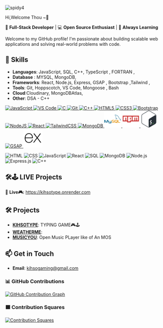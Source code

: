 ![spidy4](https://media3.giphy.com/media/v1.Y2lkPTc5MGI3NjExcGxsdjkxN2Jrc3NsdXZ6OHY1MnlidncxNjg4ZjZ5enoxdzk3N3pieCZlcD12MV9pbnRlcm5hbF9naWZfYnlfaWQmY3Q9cw/WpgugiuK6b7Biy3rOs/giphy.gif)                                                                                       
 
 Hi,Welcome Thou ~👋

🚀 **Full-Stack Developer** | 💻 **Open Source Enthusiast** | 🌱 **Always Learning**

Welcome to my GitHub profile! I'm passionate about building scalable web applications and solving real-world problems with code.

## 🔧 **Skills**
- **Languages**: JavaScript, SQL, C++, TypeScript , FORTRAN , 
- **Database** : MYSQL, MongoDB,
- **Frameworks**: React, Node.js, Express, GSAP , Bootstrap ,Tailwind ,  
- **Tools**: Git, Hoppscotch, VS Code, Mongoose , Bash
- **Cloud**:Cloudinary, MongoDBAtlas,
- **Other**: DSA - C++

<p align="left">


  <a href="https://developer.mozilla.org/en-US/docs/Web/JavaScript" target="_blank" rel="noreferrer">
    <img src="https://raw.githubusercontent.com/danielcranney/readme-generator/main/public/icons/skills/javascript-colored.svg" width="54" height="54" alt="JavaScript" />
  </a>
  <a href="https://code.visualstudio.com/" target="_blank" rel="noreferrer">
    <img src="https://raw.githubusercontent.com/danielcranney/readme-generator/main/public/icons/skills/visualstudiocode-colored.svg" width="54" height="54" alt="VS Code" />
  </a>
    <a href="https://docs.microsoft.com/en-us/cpp/?view=msvc-170" target="_blank" rel="noreferrer">
    <img src="https://raw.githubusercontent.com/danielcranney/readme-generator/main/public/icons/skills/c-colored.svg" width="54" height="54" alt="C" />
  </a>
    <a href="https://git-scm.com/" target="_blank" rel="noreferrer">
    <img src="https://raw.githubusercontent.com/danielcranney/readme-generator/main/public/icons/skills/git-colored.svg" width="54" height="54" alt="Git" />
  </a>
  <a href="https://docs.microsoft.com/en-us/cpp/?view=msvc-170" target="_blank" rel="noreferrer">
    <img src="https://raw.githubusercontent.com/danielcranney/readme-generator/main/public/icons/skills/cplusplus-colored.svg" width="54" height="54" alt="C++" />
  </a>
  <a href="https://developer.mozilla.org/en-US/docs/Glossary/HTML5" target="_blank" rel="noreferrer">
    <img src="https://raw.githubusercontent.com/danielcranney/readme-generator/main/public/icons/skills/html5-colored.svg" width="54" height="54" alt="HTML5" />
  </a>
  <a href="https://www.w3.org/TR/CSS/#css" target="_blank" rel="noreferrer">
    <img src="https://raw.githubusercontent.com/danielcranney/readme-generator/main/public/icons/skills/css3-colored.svg" width="54" height="54" alt="CSS3" />
  </a>
  <a href="https://getbootstrap.com/" target="_blank" rel="noreferrer">
    <img src="https://raw.githubusercontent.com/danielcranney/readme-generator/main/public/icons/skills/bootstrap-colored.svg" width="54" height="54" alt="Bootstrap" />
  </a>
  <a href="https://nodejs.org/en/" target="_blank" rel="noreferrer">
    <img src="https://raw.githubusercontent.com/danielcranney/readme-generator/main/public/icons/skills/nodejs-colored.svg" width="54" height="54" alt="NodeJS" />
  </a>

  <a href="https://reactjs.org/" target="_blank" rel="noreferrer">
    <img src="https://raw.githubusercontent.com/danielcranney/readme-generator/main/public/icons/skills/react-colored.svg" width="54" height="54" alt="React" />
  </a>
  <a href="https://tailwindcss.com/" target="_blank" rel="noreferrer">
    <img src="https://www.vectorlogo.zone/logos/tailwindcss/tailwindcss-icon.svg" width="54" height="54" alt="TailwindCSS" />
  </a>
  <a href="https://www.mongodb.com/" target="_blank" rel="noreferrer">
    <img src="https://www.svgrepo.com/show/331488/mongodb.svg" width="54" height="54" alt="MongoDB" />
  </a>
  <a href="https://www.mysql.com/" target="_blank" rel="noreferrer">
    <img src="https://raw.githubusercontent.com/devicons/devicon/master/icons/mysql/mysql-original-wordmark.svg" width="54" height="54" alt="MySQL" />
  </a>
  <a href="https://docs.npmjs.com/" target="_blank" rel="noreferrer">
    <img src="https://raw.githubusercontent.com/devicons/devicon/master/icons/npm/npm-original-wordmark.svg" width="54" height="54" alt="npm" />
  </a>
  <a href="https://www.gnu.org/software/bash/" target="_blank" rel="noreferrer">
    <img src="https://raw.githubusercontent.com/devicons/devicon/master/icons/bash/bash-original.svg" width="54" height="54" alt="Bash" />
  </a>

<a href="https://greensock.com/gsap/" target="_blank" rel="noreferrer">
  <img src="https://s3-us-west-2.amazonaws.com/s.cdpn.io/16327/logo.gif" width="54" height="54" alt="GSAP" style="background: white;" />
</a>
<a href="https://expressjs.com/" target="_blank" rel="noreferrer">
  <img src="https://raw.githubusercontent.com/devicons/devicon/master/icons/express/express-original.svg" width="54" height="54" alt="Express.js" style="background: white; border-radius: 6px; padding: 4px;" />
</a>



</p>



![HTML](https://img.shields.io/badge/HTML-5-orange)
![CSS](https://img.shields.io/badge/CSS-3-blue)
![JavaScript](https://img.shields.io/badge/JavaScript-ES6-yellow)
![React](https://img.shields.io/badge/React-18.2-blue)
![SQL](https://img.shields.io/badge/SQL-Structured%20Query%20Language-blue)
![MongoDB](https://img.shields.io/badge/MongoDB-NoSQL-green)
![Node.js](https://img.shields.io/badge/Node.js-18.x-green)
![Express.js](https://img.shields.io/badge/Express.js-4.x-lightgrey)
![C++](https://img.shields.io/badge/C++-17-orange)


## 🛠️🕹️ **LIVE Projects**
🔗 **Live🎮:** https://kihsotype.onrender.com

## 🛠️ **Projects**
- **[KIHSOTYPE](https://github.com/KIHs0/KIHSOTYPE.git)**: TYPING GAME🎮🕹️
- **[WEATHERME](https://github.com/KIHs0/ProjectX)**: 
- **[MUSICYOU](https://github.com/KIHs0/MusicPlayer.git)**: Open Music PLayer like of An MOS

## 📫 **Get in Touch**
- **Email**:
   kihsogaming@gmail.com

              
              

### 📊 GitHub Contributions
[![GitHub Contribution Graph](https://github-profile-summary-cards.vercel.app/api/cards/profile-details?username=KIHs0&theme=github_dark)](https://github.com/KIHs0)

### 🟩 Contribution Squares
[![Contribution Squares](https://github-profile-summary-cards.vercel.app/api/cards/productive-time?username=KIHs0&theme=github_dark)](https://github.com/KIHs0)



